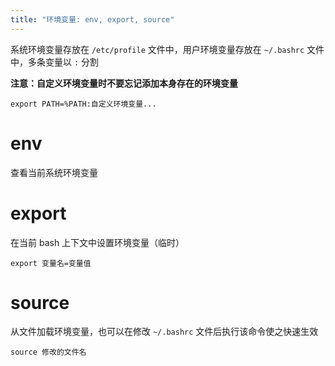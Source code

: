 ```yaml
---
title: "环境变量: env, export, source"
---
```


系统环境变量存放在 `/etc/profile` 文件中，用户环境变量存放在 `~/.bashrc` 文件中，多条变量以 `:` 分割

**注意：自定义环境变量时不要忘记添加本身存在的环境变量**

```
export PATH=%PATH:自定义环境变量...
```
# env

查看当前系统环境变量
# export

在当前 bash 上下文中设置环境变量（临时）

```shell
export 变量名=变量值
```
# source

从文件加载环境变量，也可以在修改 `~/.bashrc` 文件后执行该命令使之快速生效

```shell
source 修改的文件名
```
